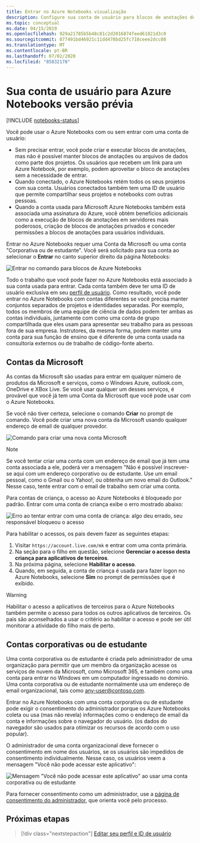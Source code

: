 ```yaml
---
title: Entrar no Azure Notebooks visualização
description: Configure sua conta de usuário para blocos de anotações do Azure usando uma conta da Microsoft ou uma conta de trabalho/estudante.
ms.topic: conceptual
ms.date: 04/15/2019
ms.openlocfilehash: 929a21785b5b48c81c2d2016874feed61021d3c0
ms.sourcegitcommit: 877491bd46921c11dd478bd25fc718ceee2dcc08
ms.translationtype: MT
ms.contentlocale: pt-BR
ms.lasthandoff: 07/02/2020
ms.locfileid: "85832178"
---
```

# <a name="your-user-account-for-azure-notebooks-preview"></a>Sua conta de usuário para Azure Notebooks versão prévia

[!INCLUDE [notebooks-status](../../includes/notebooks-status.md)]

Você pode usar o Azure Notebooks com ou sem entrar com uma conta de usuário:

- Sem precisar entrar, você pode criar e executar blocos de anotações, mas não é possível manter blocos de anotações ou arquivos de dados como parte dos projetos. Os usuários que recebem um link para um Azure Notebook, por exemplo, podem aproveitar o bloco de anotações sem a necessidade de entrar.
- Quando conectado, o Azure Notebooks retém todos os seus projetos com sua conta. Usuários conectados também tem uma ID de usuário que permite compartilhar seus projetos e notebooks com outras pessoas.
- Quando a conta usada para Microsoft Azure Notebooks também está associada uma assinatura do Azure, você obtém benefícios adicionais como a execução de blocos de anotações em servidores mais poderosos, criação de blocos de anotações privados e conceder permissões a blocos de anotações para usuários individuais.

Entrar no Azure Notebooks requer uma Conta da Microsoft ou uma conta "Corporativa ou de estudante". Você será solicitado para sua conta ao selecionar o **Entrar** no canto superior direito da página Notebooks:

![Entrar no comando para blocos de Azure Notebooks](media/accounts/sign-in-command.png)

Todo o trabalho que você pode fazer no Azure Notebooks está associado à sua conta usada para entrar. Cada conta também deve ter uma ID de usuário exclusiva em seu [perfil de usuário](azure-notebooks-user-profile.md). Como resultado, você pode entrar no Azure Notebooks com contas diferentes se você precisa manter conjuntos separados de projetos e identidades separadas. Por exemplo, todos os membros de uma equipe de ciência de dados podem ter ambas as contas individuais, juntamente com como uma conta de grupo compartilhada que eles usam para apresentar seu trabalho para as pessoas fora de sua empresa. Instrutores, da mesma forma, podem manter uma conta para sua função de ensino que é diferente de uma conta usada na consultoria externos ou de trabalho de código-fonte aberto.

## <a name="microsoft-accounts"></a>Contas da Microsoft

As contas da Microsoft são usadas para entrar em qualquer número de produtos da Microsoft e serviços, como o Windows Azure, outlook.com, OneDrive e XBox Live. Se você usar qualquer um desses serviços, é provável que você já tem uma Conta da Microsoft que você pode usar com o Azure Notebooks.

Se você não tiver certeza, selecione o comando **Criar** no prompt de comando. Você pode criar uma nova conta da Microsoft usando qualquer endereço de email de qualquer provedor.

![Comando para criar uma nova conta Microsoft](media/accounts/create-new-microsoft-account.png)

> [!Note]
> Se você tentar criar uma conta com um endereço de email que já tem uma conta associada a ele, poderá ver a mensagem "Não é possível inscrever-se aqui com um endereço corporativo ou de estudante. Use um email pessoal, como o Gmail ou o Yahoo!, ou obtenha um novo email do Outlook." Nesse caso, tente entrar com o email de trabalho sem criar uma conta.

Para contas de criança, o acesso ao Azure Notebooks é bloqueado por padrão. Entrar com uma conta de criança exibe o erro mostrado abaixo:

![Erro ao tentar entrar com uma conta de criança: algo deu errado, seu responsável bloqueou o acesso](media/accounts/child-account-error.png)

Para habilitar o acessos, os pais devem fazer as seguintes etapas:

1. Visitar `https://account.live.com/mk` e entrar com uma conta primária.
1. Na seção para o filho em questão, selecione **Gerenciar o acesso desta criança para aplicativos de terceiros**.
1. Na próxima página, selecione **Habilitar o acesso**.
1. Quando, em seguida, a conta de criança é usada para fazer logon no Azure Notebooks, selecione **Sim** no prompt de permissões que é exibido.

> [!Warning]
> Habilitar o acesso a aplicativos de terceiros para o Azure Notebooks também permite o acesso para todos os outros aplicativos de terceiros. Os pais são aconselhados a usar o critério ao habilitar o acesso e pode ser útil monitorar a atividade do filho mais de perto.

## <a name="work-or-school-accounts"></a>Contas corporativas ou de estudante

Uma conta corporativa ou de estudante é criada pelo administrador de uma organização para permitir que um membro da organização acesse os serviços de nuvem da Microsoft, como Microsoft 365, e também como uma conta para entrar no Windows em um computador ingressado no domínio. Uma conta corporativa ou de estudante normalmente usa um endereço de email organizacional, tais como any-user@contoso.com.

Entrar no Azure Notebooks com uma conta corporativa ou de estudante pode exigir o consentimento do administrador porque os Azure Notebooks coleta ou usa (mas não revela) informações como o endereço de email da conta e informações sobre o navegador do usuário. (os dados do navegador são usados para otimizar os recursos de acordo com o uso popular).

O administrador de uma conta organizacional deve fornecer o consentimento em nome dos usuários, se os usuários são impedidos de consentimento individualmente. Nesse caso, os usuários veem a mensagem "Você não pode acessar este aplicativo":

![Mensagem "Você não pode acessar este aplicativo" ao usar uma conta corporativa ou de estudante](media/accounts/consent-permissions-denied.png)

Para fornecer consentimento como um administrador, use a [página de consentimento do administrador](https://notebooks.azure.com/account/adminConsent), que orienta você pelo processo.

## <a name="next-steps"></a>Próximas etapas  

> [!div class="nextstepaction"]
> [Editar seu perfil e ID de usuário](azure-notebooks-user-profile.md)
